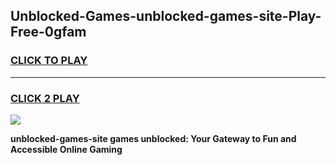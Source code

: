 
## Unblocked-Games-unblocked-games-site-Play-Free-0gfam
<h3>
<a href="https://premium76.site?title=unblocked-games-site&ref=22A">CLICK TO PLAY</a></h3>
<hr>

<h3>
<a href="https://premium76.site?title=unblocked-games-site&ref=22A">CLICK 2 PLAY</a>
  
</h3>

<a href="https://premium76.site?title=unblocked-games-site&ref=22A"><img src="https://clearcache.store/games.png"></a>


**unblocked-games-site games unblocked: Your Gateway to Fun and Accessible Online Gaming**
